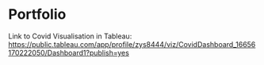# Portfolio

Link to Covid Visualisation in Tableau: https://public.tableau.com/app/profile/zys8444/viz/CovidDashboard_16656170222050/Dashboard1?publish=yes
